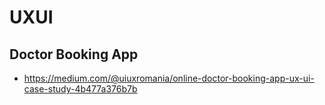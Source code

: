 # UXUI

## Doctor Booking App
- https://medium.com/@uiuxromania/online-doctor-booking-app-ux-ui-case-study-4b477a376b7b
